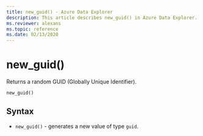 ```yaml
---
title: new_guid() - Azure Data Explorer
description: This article describes new_guid() in Azure Data Explorer.
ms.reviewer: alexans
ms.topic: reference
ms.date: 02/13/2020
---
```

# new_guid()

Returns a random GUID (Globally Unique Identifier).

```kusto
new_guid()
```

## Syntax

* `new_guid()` - generates a new value of type `guid`.